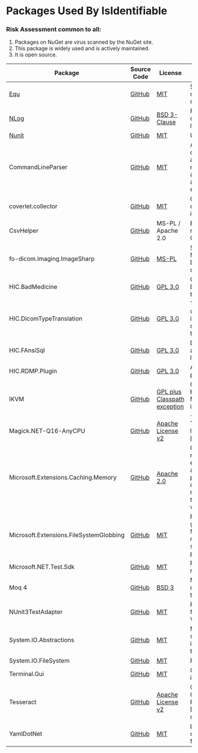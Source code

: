 # Packages Used By IsIdentifiable

### Risk Assessment common to all:

1. Packages on NuGet are virus scanned by the NuGet site.
2. This package is widely used and is actively maintained.
3. It is open source.

| Package                                 | Source Code                                                                | License                                                                                        | Purpose                                                                                             |
| --------------------------------------- | -------------------------------------------------------------------------- | ---------------------------------------------------------------------------------------------- | --------------------------------------------------------------------------------------------------- |
| [Equ](https://github.com/thedmi/Equ)    | [GitHub](https://github.com/thedmi/Equ)                                    | [MIT](https://opensource.org/licenses/MIT)                                                     | Simplifies object comparators                                                                       |
| [NLog](https://nlog-project.org/)       | [GitHub](https://github.com/NLog/NLog)                                     | [BSD 3-Clause](https://github.com/NLog/NLog/blob/dev/LICENSE.txt)                              | Flexible user configurable logging                                                                  |
| [Nunit](https://nunit.org/)             | [GitHub](https://github.com/nunit/nunit)                                   | [MIT](https://opensource.org/licenses/MIT)                                                     | Unit testing                                                                                        |
| CommandLineParser                       | [GitHub](https://github.com/commandlineparser/commandline)                 | [MIT](https://opensource.org/licenses/MIT)                                                     | Allows command line arguments for main client application and CLI executables                       |
| coverlet.collector                      | [GitHub](https://github.com/coverlet-coverage/coverlet)                    | [MIT](https://opensource.org/licenses/MIT)                                                     | Collects code coverage information                                                                  |
| CsvHelper                               | [GitHub](https://github.com/JoshClose/CsvHelper)                           | MS-PL / Apache 2.0                                                                             | Enables reading/writing CSV files                                                                   |
| fo-dicom.Imaging.ImageSharp             | [GitHub](https://github.com/fo-dicom/fo-dicom)                             | [MS-PL](https://opensource.org/licenses/MS-PL)                                                 | Support library for reading DICOM pixel data                                                        |
| HIC.BadMedicine                         | [GitHub](https://github.com/HicServices/BadMedicine)                       | [GPL 3.0](https://www.gnu.org/licenses/gpl-3.0.html)                                           | Generate Test Datasets for tests/exericses                                                          |
| HIC.DicomTypeTranslation                | [GitHub](https://github.com/HicServices/DicomTypeTranslation)              | [GPL 3.0](https://www.gnu.org/licenses/gpl-3.0.html)                                           | Translate dicom types into C# / database types                                                      |
| HIC.FAnsiSql                            | [GitHub](https://github.com/HicServices/FAnsiSql)                          | [GPL 3.0](https://www.gnu.org/licenses/gpl-3.0.html)                                           | DBMS abstraction layer                                                                              |
| HIC.RDMP.Plugin                         | [GitHub](https://github.com/HicServices/RDMP)                              | [GPL 3.0](https://www.gnu.org/licenses/gpl-3.0.html)                                           | API for RDMP plugin mode                                                                            |
| IKVM                                    | [GitHub](https://github.com/ikvm-revived/ikvm)                             | [GPL plus Classpath exception](https://github.com/ikvm-revived/ikvm/blob/develop/LICENSE.md)   | Converts Java bytecode to MSIL for integration in .Net                                              |
| Magick.NET-Q16-AnyCPU                   | [GitHub](https://github.com/dlemstra/Magick.NET)                           | [Apache License v2](https://github.com/dlemstra/Magick.NET/blob/master/License.txt)            | The .NET library for [ImageMagick](https://imagemagick.org/index.php)                               |
| Microsoft.Extensions.Caching.Memory     | [GitHub](https://github.com/dotnet/extensions)                             | [Apache 2.0](https://www.nuget.org/packages/Microsoft.Extensions.Caching.Memory/3.1.7/License) | Caching the results of evaluations already run to prevent constantly revalidating the same value(s) |
| Microsoft.Extensions.FileSystemGlobbing | [GitHub](https://github.com/dotnet/runtime)                                | [MIT](https://opensource.org/licenses/MIT)                                                     | File system globbing to find files matching a specified pattern                                     |
| Microsoft.NET.Test.Sdk                  | [GitHub](https://github.com/microsoft/vstest/)                             | [MIT](https://opensource.org/licenses/MIT)                                                     | Required for running tests                                                                          |
| Moq 4                                   | [GitHub](https://github.com/moq/moq4)                                      | [BSD 3](https://github.com/moq/moq4/blob/master/License.txt)                                   | Mock objects during unit testing                                                                    |
| NUnit3TestAdapter                       | [GitHub](https://github.com/nunit/nunit3-vs-adapter)                       | [MIT](https://opensource.org/licenses/MIT)                                                     | Run unit tests from within Visual Studio                                                            |
| System.IO.Abstractions                  | [GitHub](https://github.com/System-IO-Abstractions/System.IO.Abstractions) | [MIT](https://opensource.org/licenses/MIT)                                                     | Makes file system injectable in tests                                                               |
| System.IO.FileSystem                    | [GitHub](https://github.com/dotnet/corefx)                                 | [MIT](https://opensource.org/licenses/MIT)                                                     | File I/O                                                                                            |
| Terminal.Gui                            | [GitHub](https://github.com/gui-cs/Terminal.Gui)                           | [MIT](https://opensource.org/licenses/MIT)                                                     | Console user-interface                                                                              |
| Tesseract                               | [GitHub](https://github.com/charlesw/tesseract/)                           | [Apache License v2](https://github.com/charlesw/tesseract/blob/master/LICENSE.txt)             | Optical Character Recognition in Dicom Pixel data                                                   |
| YamlDotNet                              | [GitHub](https://github.com/aaubry/YamlDotNet)                             | [MIT](https://opensource.org/licenses/MIT)                                                     | Loading configuration files                                                                         |
